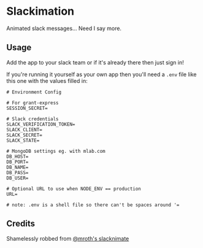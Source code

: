 Slackimation
============

Animated slack messages... Need I say more.

## Usage

Add the app to your slack team or if it's already there then just sign in!

If you're running it yourself as your own app then you'll need a `.env` file
like this one with the values filled in:

```
# Environment Config

# For grant-express
SESSION_SECRET=

# Slack credentials
SLACK_VERIFICATION_TOKEN=
SLACK_CLIENT=
SLACK_SECRET=
SLACK_STATE=

# MongoDB settings eg. with mlab.com
DB_HOST=
DB_PORT=
DB_NAME=
DB_PASS=
DB_USER=

# Optional URL to use when NODE_ENV == production
URL=

# note: .env is a shell file so there can't be spaces around '=
```

## Credits

Shamelessly robbed from [@mroth's slacknimate](https://github.com/mroth/slacknimate)

